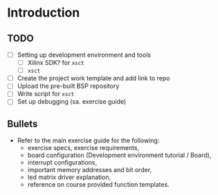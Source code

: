 # Introduction

## TODO
- [ ] Setting up development environment and tools
    * [ ] Xilinx SDK? for `xsct`
    * [ ] `xsct`
- [ ] Create the project work template and add link to repo
- [ ] Upload the pre-built BSP repository
- [ ] Write script for `xsct`
- [ ] Set up debugging (sa. exercise guide)

## Bullets
- Refer to the main exercise guide for the following:
    * exercise specs, exercise requirements,
    * board configuration (Development environment tutorial / Board),
    * interrupt configurations,
    * important memory addresses and bit order,
    * led matrix driver explanation,
    * reference on course provided function templates.
